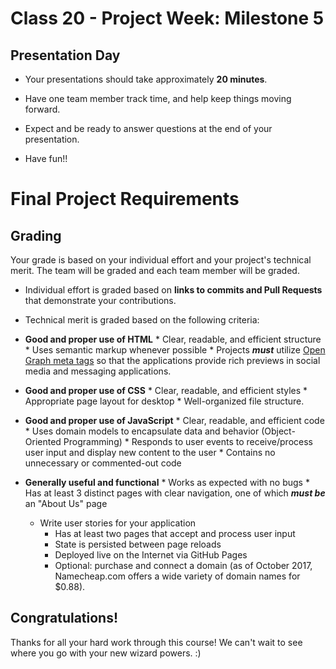 # Class 20 -  Project Week: Milestone 5
## Presentation Day


* Your presentations should take approximately **20 minutes**. 

* Have one team member track time, and help keep things moving forward.

* Expect and be ready to answer questions at the end of your presentation. 

* Have fun!!

# Final Project Requirements

## Grading
Your grade is based on your individual effort and your project's technical merit. The team will be graded and each team member will be graded.

* Individual effort is graded based on **links to commits and Pull Requests** that demonstrate your contributions.

* Technical merit is graded based on the following criteria:

 * **Good and proper use of HTML**
    	* Clear, readable, and efficient structure
    	* Uses semantic markup whenever possible
    	* Projects ***must*** utilize [Open Graph meta tags](http://ogp.me/) so that the applications provide rich previews in social media and messaging applications.

 * **Good and proper use of CSS**
    	* Clear, readable, and efficient styles
    	* Appropriate page layout for desktop
    	* Well-organized file structure.

 * **Good and proper use of JavaScript**
    	* Clear, readable, and efficient code
    	* Uses domain models to encapsulate data and behavior (Object-Oriented Programming)
    	* Responds to user events to receive/process user input and display new content to the user
    	* Contains no unnecessary or commented-out code

 * **Generally useful and functional**
    	* Works as expected with no bugs
    	* Has at least 3 distinct pages with clear navigation, one of which ***must be*** an "About Us" page
      * Write user stories for your application 
    	* Has at least two pages that accept and process user input
    	* State is persisted between page reloads
    	* Deployed live on the Internet via GitHub Pages
		* Optional: purchase and connect a domain (as of October  2017, Namecheap.com offers a wide variety of domain names for $0.88).

## Congratulations!
Thanks for all your hard work through this course! We can't wait to see where you go with your new wizard powers. :)
